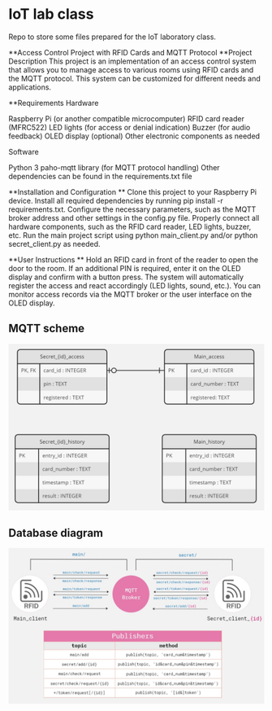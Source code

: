 # IoT lab class
Repo to store some files prepared for the IoT laboratory class.

**Access Control Project with RFID Cards and MQTT Protocol
**Project Description
This project is an implementation of an access control system that allows you to manage access to various rooms using RFID cards and the MQTT protocol. This system can be customized for different needs and applications.

**Requirements
Hardware

Raspberry Pi (or another compatible microcomputer)
RFID card reader (MFRC522)
LED lights (for access or denial indication)
Buzzer (for audio feedback)
OLED display (optional)
Other electronic components as needed

Software

Python 3
paho-mqtt library (for MQTT protocol handling)
Other dependencies can be found in the requirements.txt file


**Installation and Configuration
**
Clone this project to your Raspberry Pi device.
Install all required dependencies by running pip install -r requirements.txt.
Configure the necessary parameters, such as the MQTT broker address and other settings in the config.py file.
Properly connect all hardware components, such as the RFID card reader, LED lights, buzzer, etc.
Run the main project script using python main_client.py and/or python secret_client.py as needed.


**User Instructions
**
Hold an RFID card in front of the reader to open the door to the room.
If an additional PIN is required, enter it on the OLED display and confirm with a button press.
The system will automatically register the access and react accordingly (LED lights, sound, etc.).
You can monitor access records via the MQTT broker or the user interface on the OLED display.

## MQTT scheme
<p float='center'>
  <img src='images/erd.jpg'>
</p>

## Database diagram
<p float='center'>
  <img src='images/mqtt_scheme.jpg'>
</p>
